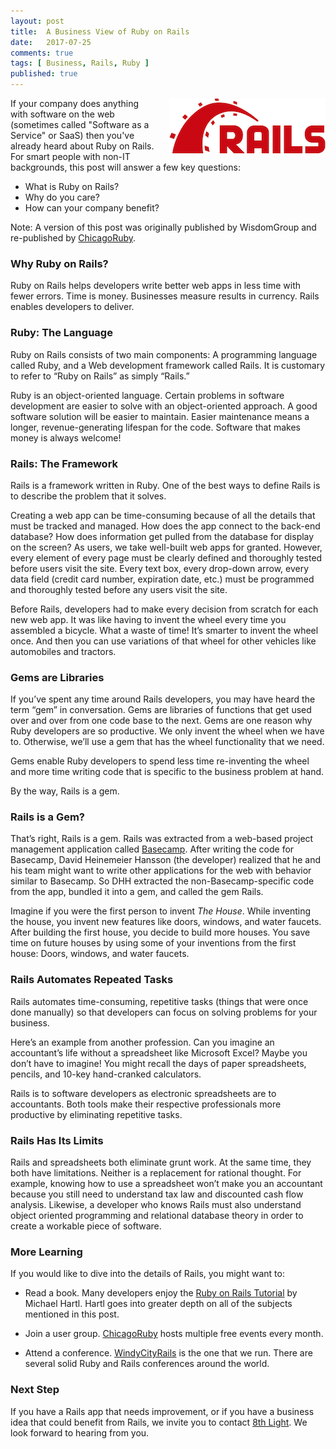 ```yaml
---
layout: post
title:  A Business View of Ruby on Rails
date:   2017-07-25
comments: true
tags: [ Business, Rails, Ruby ]
published: true
---
```


<img style="margin-left:20px" src="/images/rails_logo_hz_250.png" height="89" width="250" align="right" alt="Ruby on Rails" title="Ruby on Rails" />

If your company does anything with software on the web (sometimes called "Software as a Service" or SaaS) then you've already heard about Ruby on Rails. For smart people with non-IT backgrounds, this post will answer a few key questions:

* What is Ruby on Rails?
* Why do you care?
* How can your company benefit?

Note: A version of this post was originally published by WisdomGroup and re-published by [ChicagoRuby](http://chicagoruby.org).
<!--more-->

### Why Ruby on Rails?

Ruby on Rails helps developers write better web apps in less time with fewer errors. Time is money. Businesses measure results in currency. Rails enables developers to deliver.

### Ruby: The Language

Ruby on Rails consists of two main components: A programming language called Ruby, and a Web development framework called Rails. It is customary to refer to “Ruby on Rails” as simply “Rails.”

Ruby is an object-oriented language. Certain problems in software development are easier to solve with an object-oriented approach. A good software solution will be easier to maintain. Easier maintenance means a longer, revenue-generating lifespan for the code. Software that makes money is always welcome!

### Rails: The Framework

Rails is a framework written in Ruby. One of the best ways to define Rails is to describe the problem that it solves.

Creating a web app can be time-consuming because of all the details that must be tracked and managed. How does the app connect to the back-end database? How does information get pulled from the database for display on the screen? As users, we take well-built web apps for granted. However, every element of every page must be clearly defined and thoroughly tested before users visit the site. Every text box, every drop-down arrow, every data field (credit card number, expiration date, etc.) must be programmed and thoroughly tested before any users visit the site.

Before Rails, developers had to make every decision from scratch for each new web app. It was like having to invent the wheel every time you assembled a bicycle. What a waste of time! It’s smarter to invent the wheel once. And then you can use variations of that wheel for other vehicles like automobiles and tractors.

### Gems are Libraries

If you’ve spent any time around Rails developers, you may have heard the term “gem” in conversation. Gems are libraries of functions that get used over and over from one code base to the next. Gems are one reason why Ruby developers are so productive. We only invent the wheel when we have to. Otherwise, we’ll use a gem that has the wheel functionality that we need.

Gems enable Ruby developers to spend less time re-inventing the wheel and more time writing code that is specific to the business problem at hand.

By the way, Rails is a gem.

### Rails is a Gem?

That’s right, Rails is a gem. Rails was extracted from a web-based project management application called [Basecamp](http://basecamp.com). After writing the code for Basecamp, David Heinemeier Hansson (the developer) realized that he and his team might want to write other applications for the web with behavior similar to Basecamp. So DHH extracted the non-Basecamp-specific code from the app, bundled it into a gem, and called the gem Rails.

Imagine if you were the first person to invent _The House_. While inventing the house, you invent new features like doors, windows, and water faucets. After building the first house, you decide to build more houses. You save time on future houses by using some of your inventions from the first house: Doors, windows, and water faucets.

### Rails Automates Repeated Tasks

Rails automates time-consuming, repetitive tasks (things that were once done manually) so that developers can focus on solving problems for your business.

Here’s an example from another profession. Can you imagine an accountant’s life without a spreadsheet like Microsoft Excel? Maybe you don’t have to imagine! You might recall the days of paper spreadsheets, pencils, and 10-key hand-cranked calculators.

Rails is to software developers as electronic spreadsheets are to accountants. Both tools make their respective professionals more productive by eliminating repetitive tasks.

### Rails Has Its Limits

Rails and spreadsheets both eliminate grunt work. At the same time, they both have limitations. Neither is a replacement for rational thought. For example, knowing how to use a spreadsheet won’t make you an accountant because you still need to understand tax law and discounted cash flow analysis. Likewise, a developer who knows Rails must also understand object oriented programming and relational database theory in order to create a workable piece of software.

### More Learning

If you would like to dive into the details of Rails, you might want to:

* Read a book. Many developers enjoy the [Ruby on Rails Tutorial](http://rubyonrailstutorial.com) by Michael Hartl. Hartl goes into greater depth on all of the subjects mentioned in this post.

* Join a user group. [ChicagoRuby](http://chicagoruby.org) hosts multiple free events every month.

* Attend a conference. [WindyCityRails](http://windycityrails.com) is the one that we run. There are several solid Ruby and Rails conferences around the world.

### Next Step

If you have a Rails app that needs improvement, or if you have a business idea that could benefit from Rails, we invite you to contact [8th Light](http://8thlight.com). We look forward to hearing from you.
